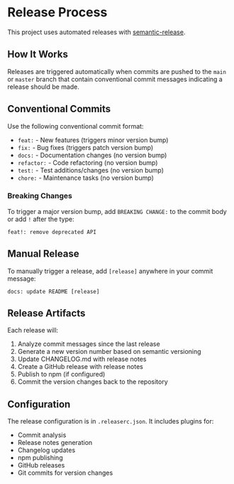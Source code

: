 # Release Process

This project uses automated releases with [semantic-release](https://github.com/semantic-release/semantic-release).

## How It Works

Releases are triggered automatically when commits are pushed to the `main` or `master` branch that contain conventional commit messages indicating a release should be made.

## Conventional Commits

Use the following conventional commit format:

- `feat:` - New features (triggers minor version bump)
- `fix:` - Bug fixes (triggers patch version bump)  
- `docs:` - Documentation changes (no version bump)
- `refactor:` - Code refactoring (no version bump)
- `test:` - Test additions/changes (no version bump)
- `chore:` - Maintenance tasks (no version bump)

### Breaking Changes

To trigger a major version bump, add `BREAKING CHANGE:` to the commit body or add `!` after the type:

```
feat!: remove deprecated API
```

## Manual Release

To manually trigger a release, add `[release]` anywhere in your commit message:

```
docs: update README [release]
```

## Release Artifacts

Each release will:

1. Analyze commit messages since the last release
2. Generate a new version number based on semantic versioning
3. Update CHANGELOG.md with release notes
4. Create a GitHub release with release notes
5. Publish to npm (if configured)
6. Commit the version changes back to the repository

## Configuration

The release configuration is in `.releaserc.json`. It includes plugins for:

- Commit analysis
- Release notes generation  
- Changelog updates
- npm publishing
- GitHub releases
- Git commits for version changes